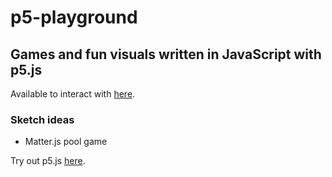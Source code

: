 # p5-playground
## Games and fun visuals written in JavaScript with p5.js
Available to interact with [here](https://mikecroall.github.io/p5-playground/).

### Sketch ideas
- Matter.js pool game

Try out p5.js [here](https://p5js.org/).

